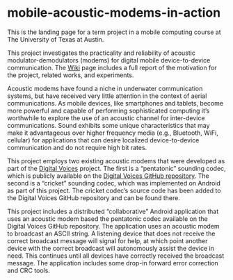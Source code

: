 # mobile-acoustic-modems-in-action
This is the landing page for a term project in a mobile computing course at The University of Texas at Austin.

This project investigates the practicality and reliability of acoustic modulator-demodulators (modems) for digital mobile device-to-device communication. The [Wiki](https://github.com/jonasrmichel/mobile-acoustic-modems-in-action/wiki) page includes a full report of the motivation for the project, related works, and experiments.

Acoustic modems have found a niche in underwater communication systems, but have received very little attention in the context of aerial communications. As mobile devices, like smartphones and tablets, become more powerful and capable of performing sophisticated computing it’s worthwhile to explore the use of an acoustic channel for inter-device communications. Sound exhibits some unique characteristics that may make it advantageous over higher frequency media (e.g., Bluetooth, WiFi, cellular) for applications that can desire localized device-to-device communication and do not require high bit rates.

This project employs two existing acoustic modems that were developed as part of the [Digital Voices](http://www.ics.uci.edu/~lopes/dv/dv.html) project. The first is a “pentatonic” sounding codec, which is publicly available on the [Digital Voices GitHub repository](https://github.com/diva/digital-voices). The second is a “cricket” sounding codec, which was implemented on Android as part of this project. The cricket codec’s source code has been added to the Digital Voices GitHub repository and can be found there.

This project includes a distributed “collaborative” Android application that uses an acoustic modem based the pentatonic codec available on the Digital Voices GitHub repository. The application uses an acoustic modem to broadcast an ASCII string. A listening device that does not receive the correct broadcast message will signal for help, at which point another device with the correct broadcast will autonomously assist the device in need. This continues until all devices have correctly received the broadcast message. The application includes some drop-in forward error correction and CRC tools.
